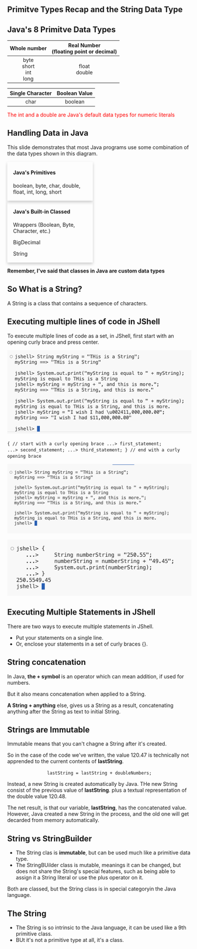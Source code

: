 ## Primitve Types Recap and the String Data Type
## Java's 8 Primitve Data Types

| Whole number | Real Number<br>(floating point or decimal) |
| -- | -- |
| <center>byte<br>short<br>int<br>long</center> | <center>float<br>double</center>|

| Single Character | Boolean Value |
| -- | -- |
| <center>char</center> | <center>boolean</center> |

<p style="color: red">The int and a double are Java's default data types for numeric literals</p>

## Handling Data in Java

This slide demonstrates that most Java programs use some combination of the data types shown in this diagram.

<div style="box-shadow: 0 4px 8px 0 rgba(0,0,0,0.2);
  transition: 0.3s;
  width: 40%; padding: 2px 16px;">
    <h4><b>Java's Primitives</b></h4> 
    <p>boolean, byte, char, double, float, int, long, short</p> 
</div>

<div style="box-shadow: 0 4px 8px 0 rgba(0,0,0,0.2);
  transition: 0.3s;
  width: 40%; padding: 2px 16px;">
    <h4><b>Java's Built-in Classed</b></h4> 
    <p>Wrappers (Boolean, Byte, Character, etc.)</p> 
    <p>BigDecimal</p> 
    <p>String</p> 
</div>

<b>Remember, I've said that classes in Java are custom data types</b>

## So What is a String?
A String is a class that contains a sequence of characters.

## Executing multiple lines of code in JShell
To execute multiple lines of code as a set, in JShell, first start with an opening curly brace and press center.

![image_1.png](image_1.png)

<code>{ // start with a curly opening brace
    ...> first_statement;
    ...> second_statement;
    ...> third_statement;
} // end with a curly opening brace</code>

![multiple_lines_1.png](multiple_lines_1.png)

![multiple_lines_2.png](multiple_lines_2.png)

## Executing Multiple Statements in JShell

There are two ways to execute multiple statements in JShell.
- Put your statements on a single line.
- Or, enclose your statements in a set of curly braces {}.

## String concatenation
In Java, <b>the + symbol</b> is an operator which can mean addition, if used for numbers.

But it also means concatenation when applied to a String.

<b>A String + anything</b> else, gives us a String as a result, concatenating anything after the String as text to initial String.

## Strings are Immutable

Immutable means that you can't chagne a String after it's created.

So in the case of the code we've written, the value 120.47 is technically not apprended to the current contents of <b>lastString</b>.

<center><code>lastString = lastString + doubleNumbers;</center></code>

Instead, a new String is created automatically by Java. THe new String consist of the previous value of <b>lastString</b>. plus a textual representation of the double value 120.48.

The net result, is that our variable, <b>lastString</b>, has the concatenated value. However, Java created a new String in the process, and the old one will get decarded from memory automatically.

## String vs StringBuilder
- The String clas is <b>immutable</b>, but can be used much like a primitive data type.
- The StringBUilder class is mutable, meanings it can be changed, but does not share the String's special features, such as being able to assign it a String literal or use the plus operator on it.

Both are classed, but the String class is in special categoryin the Java language.

## The String
- The String is so intrinsic to the Java language, it can be used like a 9th primitive class.
- BUt it's not a primitive type at all, it's a class.